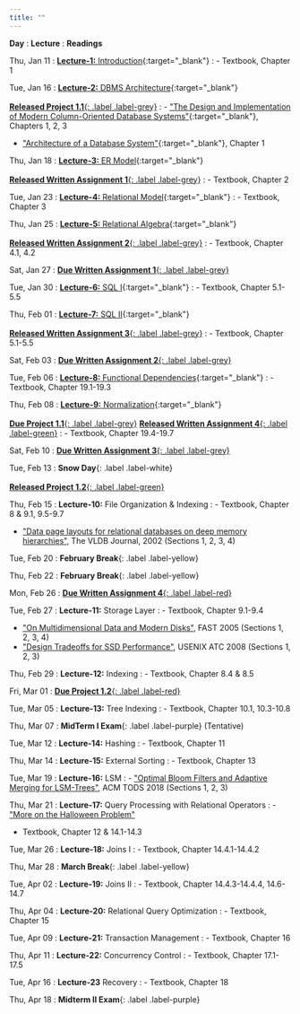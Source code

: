 ```yaml
---
title: ""
---
```


**Day**
: **Lecture**
    : **Readings**

Thu, Jan 11
: [**Lecture-1:** Introduction](https://piazza.com/class_profile/get_resource/lqgumfk5p7c3yl/lrctzbztt4m3yk){:target="_blank"}
    : - Textbook, Chapter 1

Tue, Jan 16
: [**Lecture-2:** DBMS Architecture](https://piazza.com/class_profile/get_resource/lqgumfk5p7c3yl/lrguzgmnmx76df){:target="_blank"} <br><br> [**Released Project 1.1**{: .label .label-grey}](/COSI-127B/assignments)
    : - ["The Design and Implementation of Modern Column-Oriented Database Systems"](https://stratos.seas.harvard.edu/files/stratos/files/columnstoresfntdbs.pdf){:target="_blank"}, Chapters 1, 2, 3
- ["Architecture of a Database System"](https://dsf.berkeley.edu/papers/fntdb07-architecture.pdf){:target="_blank"}, Chapter 1

Thu, Jan 18
: [**Lecture-3:** ER Model](https://piazza.com/class_profile/get_resource/lqgumfk5p7c3yl/lrjphqr0th13r8){:target="_blank"} <br><br> [**Released Written Assignment 1**{: .label .label-grey}](/COSI-127B/assignments)
    : - Textbook, Chapter 2

Tue, Jan 23
: [**Lecture-4:** Relational Model](https://piazza.com/class_profile/get_resource/lqgumfk5p7c3yl/lrqwav2x89z654){:target="_blank"}
    : - Textbook, Chapter 3

Thu, Jan 25
: [**Lecture-5:** Relational Algebra](https://piazza.com/class_profile/get_resource/lqgumfk5p7c3yl/lrtrsr1pqp04ig){:target="_blank"} <br><br> [**Released Written Assignment 2**{: .label .label-grey}](/COSI-127B/assignments)
    : - Textbook, Chapter 4.1, 4.2

Sat, Jan 27
: [**Due Written Assignment 1**{: .label .label-grey}](/COSI-127B/assignments)

Tue, Jan 30
: [**Lecture-6:** SQL I](https://piazza.com/class_profile/get_resource/lqgumfk5p7c3yl/ls0x7aahga01b3){:target="_blank"}
    : - Textbook, Chapter 5.1-5.5

Thu, Feb 01
: [**Lecture-7:** SQL II](https://piazza.com/class_profile/get_resource/lqgumfk5p7c3yl/ls3s3andoj36el){:target="_blank"} <br><br> [**Released Written Assignment 3**{: .label .label-grey}](/COSI-127B/assignments)
    : - Textbook, Chapter 5.1-5.5

Sat, Feb 03
: [**Due Written Assignment 2**{: .label .label-grey}](/COSI-127B/assignments)

Tue, Feb 06
: [**Lecture-8:** Functional Dependencies](https://piazza.com/class_profile/get_resource/lqgumfk5p7c3yl/lsaxcj1u7vw5wc){:target="_blank"}
    : - Textbook, Chapter 19.1-19.3

Thu, Feb 08
: [**Lecture-9:** Normalization](https://piazza.com/class_profile/get_resource/lqgumfk5p7c3yl/lsdsb0e2j8n6w8){:target="_blank"} <br><br> [**Due Project 1.1**{: .label .label-grey}](/COSI-127B/assignments) [**Released Written Assignment 4**{: .label .label-green}](/COSI-127B/assignments)
    : - Textbook, Chapter 19.4-19.7

Sat, Feb 10
: [**Due Written Assignment 3**{: .label .label-grey}](/COSI-127B/assignments)

Tue, Feb 13
: **Snow Day**{: .label .label-white} <br><br> [**Released Project 1.2**{: .label .label-green}](/COSI-127B/assignments)

Thu, Feb 15
: **Lecture-10:** File Organization & Indexing
    : - Textbook, Chapter 8 & 9.1, 9.5-9.7
- ["Data page layouts for relational databases on deep memory hierarchies"](https://link.springer.com/article/10.1007%2Fs00778-002-0074-9), The VLDB Journal, 2002 (Sections 1, 2, 3, 4)

Tue, Feb 20
: **February Break**{: .label .label-yellow}

Thu, Feb 22
: **February Break**{: .label .label-yellow}

Mon, Feb 26
: [**Due Written Assignment 4**{: .label .label-red}](/COSI-127B/assignments)

Tue, Feb 27
: **Lecture-11:** Storage Layer
    : - Textbook, Chapter 9.1-9.4
- ["On Multidimensional Data and Modern Disks"](https://www.usenix.org/legacy/events/fast05/tech/schlosser/schlosser.pdf), FAST 2005 (Sections 1, 2, 3, 4)
- ["Design Tradeoffs for SSD Performance"](https://www.usenix.org/legacy/events/usenix08/tech/full_papers/agrawal/agrawal_html/index.html), USENIX ATC 2008 (Sections 1, 2, 3)

Thu, Feb 29
: **Lecture-12:** Indexing
    : - Textbook, Chapter 8.4 & 8.5

Fri, Mar 01
: [**Due Project 1.2**{: .label .label-red}](/COSI-127B/assignments)

Tue, Mar 05
: **Lecture-13:** Tree Indexing
    : - Textbook, Chapter 10.1, 10.3-10.8

Thu, Mar 07
: **MidTerm I Exam**{: .label .label-purple} (Tentative)

Tue, Mar 12
: **Lecture-14:** Hashing
    : - Textbook, Chapter 11

Thu, Mar 14
: **Lecture-15:** External Sorting
    : - Textbook, Chapter 13

Tue, Mar 19
: **Lecture-16:** LSM
    : - ["Optimal Bloom Filters and Adaptive Merging for LSM-Trees"](https://dl.acm.org/citation.cfm?id=3276980), ACM TODS 2018 (Sections 1, 2, 3)

Thu, Mar 21
: **Lecture-17:** Query Processing with Relational Operators
    : - ["More on the Halloween Problem"](https://web.archive.org/web/20070718223542/http://www.noncombatant.org/trove/fitzpatrick-anecdotes.pdf)
- Textbook, Chapter 12 & 14.1-14.3

Tue, Mar 26
: **Lecture-18:** Joins I
    : - Textbook, Chapter 14.4.1-14.4.2

Thu, Mar 28
: **March Break**{: .label .label-yellow}

Tue, Apr 02
: **Lecture-19:** Joins II
    : - Textbook, Chapter 14.4.3-14.4.4, 14.6-14.7

Thu, Apr 04
: **Lecture-20:** Relational Query Optimization
    : - Textbook, Chapter 15

Tue, Apr 09
: **Lecture-21:** Transaction Management
    : - Textbook, Chapter 16

Thu, Apr 11
: **Lecture-22:** Concurrency Control
    : - Textbook, Chapter 17.1-17.5

Tue, Apr 16
: **Lecture-23** Recovery
    : - Textbook, Chapter 18

Thu, Apr 18
: **Midterm II Exam**{: .label .label-purple}
